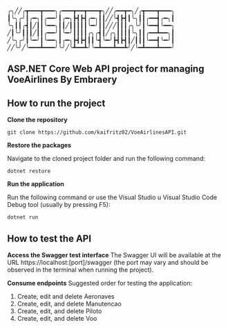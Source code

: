 
╭╮╱╱╭┳━━━┳━━━╮╭━━━┳━━┳━━━┳╮╱╱╭━━┳━╮╱╭┳━━━┳━━━╮
┃╰╮╭╯┃╭━╮┃╭━━╯┃╭━╮┣┫┣┫╭━╮┃┃╱╱╰┫┣┫┃╰╮┃┃╭━━┫╭━╮┃
╰╮┃┃╭┫┃╱┃┃╰━━╮┃┃╱┃┃┃┃┃╰━╯┃┃╱╱╱┃┃┃╭╮╰╯┃╰━━┫╰━━╮
╱┃╰╯┃┃┃╱┃┃╭━━╯┃╰━╯┃┃┃┃╭╮╭┫┃╱╭╮┃┃┃┃╰╮┃┃╭━━┻━━╮┃
╱╰╮╭╯┃╰━╯┃╰━━╮┃╭━╮┣┫┣┫┃┃╰┫╰━╯┣┫┣┫┃╱┃┃┃╰━━┫╰━╯┃
╱╱╰╯╱╰━━━┻━━━╯╰╯╱╰┻━━┻╯╰━┻━━━┻━━┻╯╱╰━┻━━━┻━━━╯

## ASP.NET Core Web API project for managing VoeAirlines By Embraery

## How to run the project

**Clone the repository**
```
git clone https://github.com/kaifritz02/VoeAirlinesAPI.git
```

**Restore the packages**

Navigate to the cloned project folder and run the following command:

```
dotnet restore
```

**Run the application**

Run the following command or use the Visual Studio u Visual Studio Code Debug tool (usually by pressing F5):
```
dotnet run
```

## How to test the API

**Access the Swagger test interface**
The Swagger UI will be available at the URL https://localhost:[port]/swagger (the port may vary and should be observed in the terminal when running the project).

**Consume endpoints**
Suggested order for testing the application:

1) Create, edit and delete Aeronaves
2) Create, edit, and delete Manutencao
3) Create, edit, and delete Piloto
4) Create, edit, and delete Voo


